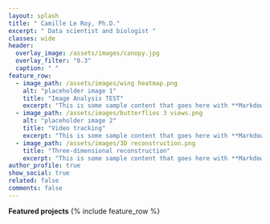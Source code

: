 ```yaml
---
layout: splash
title: " Camille Le Roy, Ph.D."
excerpt: " Data scientist and biologist "
classes: wide
header:
  overlay_image: /assets/images/canopy.jpg
  overlay_filter: "0.3"
  caption: " "
feature_row:
  - image_path: /assets/images/wing heatmap.png
    alt: "placeholder image 1"
    title: "Image Analysis TEST"
    excerpt: "This is some sample content that goes here with **Markdown** formatting."
  - image_path: /assets/images/butterflies 3 views.png
    alt: "placeholder image 2"
    title: "Video tracking"
    excerpt: "This is some sample content that goes here with **Markdown** formatting."
  - image_path: /assets/images/3D reconstruction.png
    title: "Three-dimensional reconstruction"
    excerpt: "This is some sample content that goes here with **Markdown** formatting."
author_profile: true
show_social: true
related: false
comments: false
---
```

**Featured projects**
{% include feature_row %}


